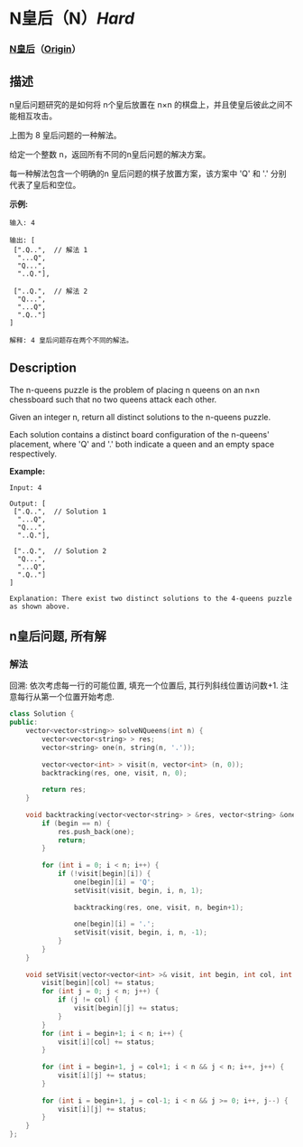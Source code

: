# N皇后（N）*Hard*
### [N皇后](https://leetcode-cn.com/problems/n-queens)（[Origin](https://leetcode.com/problems/n-queens)）
## 描述
n皇后问题研究的是如何将 n个皇后放置在 n&times;n 的棋盘上，并且使皇后彼此之间不能相互攻击。



上图为 8 皇后问题的一种解法。

给定一个整数 n，返回所有不同的n皇后问题的解决方案。

每一种解法包含一个明确的n 皇后问题的棋子放置方案，该方案中 &#39;Q&#39; 和 &#39;.&#39; 分别代表了皇后和空位。

**示例:**
```
输入: 4

输出: [
 [".Q..",  // 解法 1
  "...Q",
  "Q...",
  "..Q."],

 ["..Q.",  // 解法 2
  "Q...",
  "...Q",
  ".Q.."]
]

解释: 4 皇后问题存在两个不同的解法。
```

## Description
The n-queens puzzle is the problem of placing n queens on an n&times;n chessboard such that no two queens attack each other.



Given an integer n, return all distinct solutions to the n-queens puzzle.

Each solution contains a distinct board configuration of the n-queens&#39; placement, where &#39;Q&#39; and &#39;.&#39; both indicate a queen and an empty space respectively.

**Example:**
```
Input: 4

Output: [
 [".Q..",  // Solution 1
  "...Q",
  "Q...",
  "..Q."],

 ["..Q.",  // Solution 2
  "Q...",
  "...Q",
  ".Q.."]
]

Explanation: There exist two distinct solutions to the 4-queens puzzle as shown above.
```


## n皇后问题, 所有解
### 解法
回溯: 依次考虑每一行的可能位置, 填充一个位置后, 其行列斜线位置访问数+1. 注意每行从第一个位置开始考虑.
```c++
class Solution {
public:
    vector<vector<string>> solveNQueens(int n) {
        vector<vector<string> > res;
        vector<string> one(n, string(n, '.'));
        
        vector<vector<int> > visit(n, vector<int> (n, 0));
        backtracking(res, one, visit, n, 0);
        
        return res;
    }
    
    void backtracking(vector<vector<string> > &res, vector<string> &one, vector<vector<int> >& visit, int n, int begin) {
        if (begin == n) {
            res.push_back(one);
            return;
        }
        
        for (int i = 0; i < n; i++) {
            if (!visit[begin][i]) {
                one[begin][i] = 'Q';
                setVisit(visit, begin, i, n, 1);
                
                backtracking(res, one, visit, n, begin+1);
                
                one[begin][i] = '.';
                setVisit(visit, begin, i, n, -1);
            }
        }
    }
    
    void setVisit(vector<vector<int> >& visit, int begin, int col, int n, int status) {
        visit[begin][col] += status;
        for (int j = 0; j < n; j++) {
            if (j != col) {
                visit[begin][j] += status;
            }
        }
        for (int i = begin+1; i < n; i++) {
            visit[i][col] += status;
        }
        
        for (int i = begin+1, j = col+1; i < n && j < n; i++, j++) {
            visit[i][j] += status;
        }
        
        for (int i = begin+1, j = col-1; i < n && j >= 0; i++, j--) {
            visit[i][j] += status;
        }
    }
};
```